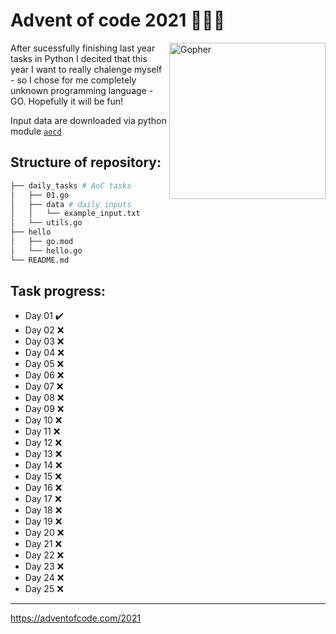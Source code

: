 # Advent of code 2021 :christmas_tree::santa::gift:

<img align="right" src="https://camo.githubusercontent.com/94761affed6454156a526a0fcab454ed4a432d9472087a9d330598a38ffe56cd/68747470733a2f2f7261772e6769746875622e636f6d2f676f6c616e672d73616d706c65732f676f706865722d766563746f722f6d61737465722f676f706865722e706e67" alt="Gopher" style="height: 250px;"/>

After sucessfully finishing last year tasks in Python I decited that this year I want to really chalenge myself - so I chose for me completely unknown programming language - GO. Hopefully it will be fun!

Input data are downloaded via python module [`aocd`](https://github.com/wimglenn/advent-of-code-data)

## Structure of repository:

```bash
├── daily_tasks # AoC tasks
│   ├── 01.go
│   ├── data # daily inputs
│   │   └── example_input.txt
│   └── utils.go
├── hello
│   ├── go.mod
│   └── hello.go
└── README.md
```

## Task progress:

- Day 01 :heavy_check_mark:
- Day 02 ❌
- Day 03 ❌
- Day 04 ❌
- Day 05 ❌
- Day 06 ❌
- Day 07 ❌
- Day 08 ❌
- Day 09 ❌
- Day 10 ❌
- Day 11 ❌
- Day 12 ❌
- Day 13 ❌
- Day 14 ❌
- Day 15 ❌
- Day 16 ❌
- Day 17 ❌
- Day 18 ❌
- Day 19 ❌
- Day 20 ❌
- Day 21 ❌
- Day 22 ❌
- Day 23 ❌
- Day 24 ❌
- Day 25 ❌

---
https://adventofcode.com/2021
